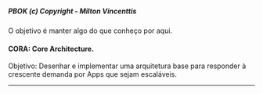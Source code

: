 ##### PBOK (c) Copyright - Milton Vincenttis

O objetivo é manter algo do que conheço por aqui.

#### CORA: Core Architecture.
Objetivo: Desenhar e implementar uma arquitetura base para responder à crescente demanda por Apps que sejam escaláveis.

----
